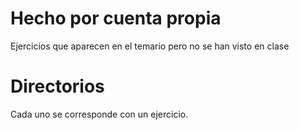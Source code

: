 # Hecho por cuenta propia
Ejercicios que aparecen en el temario pero no se han visto en clase

# Directorios
Cada uno se corresponde con un ejercicio.
